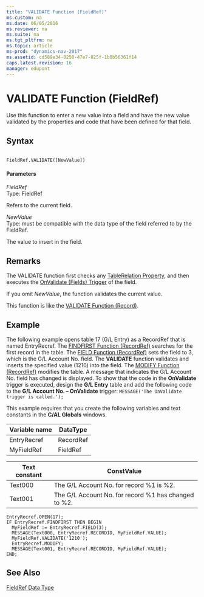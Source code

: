 ```yaml
---
title: "VALIDATE Function (FieldRef)"
ms.custom: na
ms.date: 06/05/2016
ms.reviewer: na
ms.suite: na
ms.tgt_pltfrm: na
ms.topic: article
ms-prod: "dynamics-nav-2017"
ms.assetid: cd589e34-0250-47e7-825f-1b0b56361f14
caps.latest.revision: 16
manager: edupont
---
```

# VALIDATE Function (FieldRef)
Use this function to enter a new value into a field and have the new value validated by the properties and code that have been defined for that field.  
  
## Syntax  
  
```  
  
FieldRef.VALIDATE([NewValue])  
```  
  
#### Parameters  
 *FieldRef*  
 Type: FieldRef  
  
 Refers to the current field.  
  
 *NewValue*  
 Type: must be compatible with the data type of the field referred to by the FieldRef.  
  
 The value to insert in the field.  
  
## Remarks  
 The VALIDATE function first checks any [TableRelation Property](TableRelation-Property.md), and then executes the [OnValidate \(Fields\) Trigger](OnValidate--Fields--Trigger.md) of the field.  
  
 If you omit *NewValue*, the function validates the current value.  
  
 This function is like the [VALIDATE Function \(Record\)](VALIDATE-Function--Record-.md).  
  
## Example  
 The following example opens table 17 \(G\/L Entry\) as a RecordRef that is named EntryRecref. The [FINDFIRST Function \(RecordRef\)](FINDFIRST-Function--RecordRef-.md) searches for the first record in the table. The [FIELD Function \(RecordRef\)](FIELD-Function--RecordRef-.md) sets the field to 3, which is the G\/L Account No. field. The **VALIDATE** function validates and inserts the specified value \(1210\) into the field. The [MODIFY Function \(RecordRef\)](MODIFY-Function--RecordRef-.md) modifies the table. A message that indicates the G\/L Account No. field has changed is displayed. To show that the code in the **OnValidate** trigger is executed, design the **G\/L Entry** table and add the following code to the **G\/L Account No. – OnValidate** trigger: `MESSAGE('The OnValidate trigger is called.');`  
  
 This example requires that you create the following variables and text constants in the **C/AL Globals** windows.  
  
|Variable name|DataType|  
|-------------------|--------------|  
|EntryRecref|RecordRef|  
|MyFieldRef|FieldRef|  
  
|Text constant|ConstValue|  
|-------------------|----------------|  
|Text000|The G\/L Account No. for record %1 is %2.|  
|Text001|The G\/L Account No. for record %1 has changed to %2.|  
  
```  
EntryRecref.OPEN(17);  
IF EntryRecref.FINDFIRST THEN BEGIN  
  MyFieldRef := EntryRecref.FIELD(3);  
  MESSAGE(Text000, EntryRecref.RECORDID, MyFieldRef.VALUE);  
  MyFieldRef.VALIDATE('1210');  
  EntryRecref.MODIFY;  
  MESSAGE(Text001, EntryRecref.RECORDID, MyFieldRef.VALUE);  
END;  
```  
  
## See Also  
 [FieldRef Data Type](FieldRef-Data-Type.md)